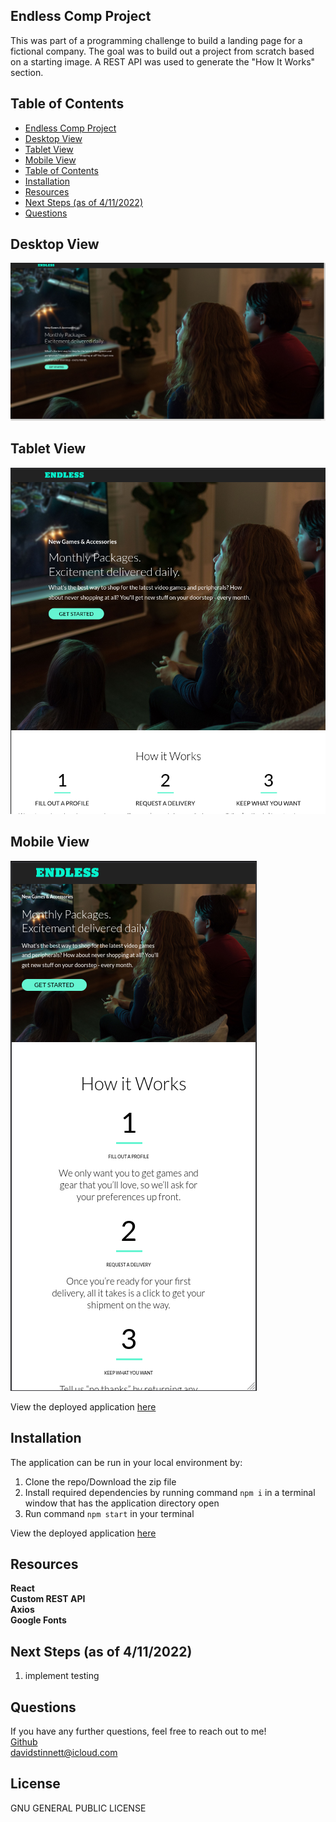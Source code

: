 ## Endless Comp Project

This was part of a programming challenge to build a landing page for a fictional company. The goal was to build out a project from scratch based on a starting image.
A REST API was used to generate the "How It Works" section.

## Table of Contents

- [Endless Comp Project](#endless-comp-project)
- [Desktop View](#desktop-view)
- [Tablet View](#tablet-view)
- [Mobile View](#mobile-view)
- [Table of Contents](#table-of-contents)
- [Installation](#installation)
- [Resources](#resources)
- [Next Steps (as of 4/11/2022)](#next-steps-as-of-4112022)
- [Questions](#questions)

## Desktop View

<img src = "public/desktopView.png" alt="screenshot of endless on desktop">

## Tablet View

<img src = "public/tabletView.png" alt="screenshot of endless on desktop">

## Mobile View

<img src = "public/mobileView.png" alt="screenshot of endless on desktop">

View the deployed application <a href = "https://young-lowlands-92384.herokuapp.com/">here</a>


## Installation

The application can be run in your local environment by:

1. Clone the repo/Download the zip file
2. Install required dependencies by running command `npm i` in a terminal window that has the application directory open
3. Run command `npm start` in your terminal

View the deployed application <a href = "https://young-lowlands-92384.herokuapp.com/">here</a>

## Resources

**React** <br>
**Custom REST API** <br>
**Axios** <br>
**Google Fonts**

## Next Steps (as of 4/11/2022)

1. implement testing

## Questions

If you have any further questions, feel free to reach out to me! <br>
<a href='https://www.github.com/serjykalstryke'>Github</a> <br>
<a href='mailto:davidstinnett@icloud.com'>davidstinnett@icloud.com</a>

## License
  GNU GENERAL PUBLIC LICENSE
